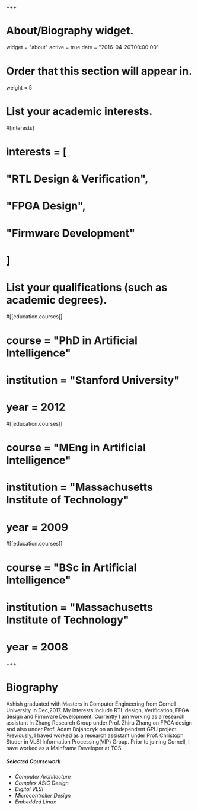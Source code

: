 +++
# About/Biography widget.
widget = "about"
active = true
date = "2016-04-20T00:00:00"

# Order that this section will appear in.
weight = 5

# List your academic interests.
#[interests]
#  interests = [
#    "RTL Design & Verification",
#    "FPGA Design",
#    "Firmware Development"
#  ]

# List your qualifications (such as academic degrees).
#[[education.courses]]
#  course = "PhD in Artificial Intelligence"
#  institution = "Stanford University"
#  year = 2012

#[[education.courses]]
#  course = "MEng in Artificial Intelligence"
#  institution = "Massachusetts Institute of Technology"
#  year = 2009

#[[education.courses]]
#  course = "BSc in Artificial Intelligence"
#  institution = "Massachusetts Institute of Technology"
#  year = 2008
 
+++

# Biography

Ashish graduated with Masters in Computer Engineering from Cornell University in Dec,2017. My interests include RTL design, Verification, FPGA design and Firmware Development. Currently I am working as a research assistant in Zhang Research Group under Prof. Zhiru Zhang on FPGA design and also under Prof. Adam Bojanczyk on an independent GPU project. Previously, I haved worked as a research assistant under Prof. Christoph Studer in VLSI Information Processing(VIP) Group. Prior to joining Cornell, I have worked as a Mainframe Developer at TCS.   
##### Selected Coursework                                           
* _Computer Architecture_  
* _Complex ASIC Design_    
* _Digital VLSI_
* _Microcontroller Design_
* _Embedded Linux_
